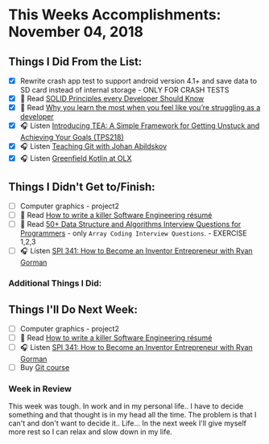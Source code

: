 # This Weeks Accomplishments: November 04, 2018

## Things I Did From the List:

- [x] Rewrite crash app test to support android version 4.1+ and save data to SD card instead of internal storage - ONLY FOR CRASH TESTS
- [x] 📗 Read [SOLID Principles every Developer Should Know](https://blog.bitsrc.io/solid-principles-every-developer-should-know-b3bfa96bb688)
- [x] 📗 Read [Why you learn the most when you feel like you’re struggling as a developer](https://medium.freecodecamp.org/why-you-learn-the-most-when-you-feel-like-youre-struggling-as-a-developer-7513327c8ee4)
- [x] 🎧 Listen [Introducing TEA: A Simple Framework for Getting Unstuck and Achieving Your Goals (TPS218)](http://www.asianefficiency.com/podcast/218-tea-framework/)
- [x] 🎧 Listen [Teaching Git with Johan Abildskov](https://www.allthingsgit.com/episodes/teaching_git_with_johan_abildskov.html)
- [x] 🎧 Listen [Greenfield Kotlin at OLX](http://talkingkotlin.com/greenfield-kotlin-at-olx/)

## Things I Didn't Get to/Finish:

- [ ] Computer graphics - project2
- [ ] 📗 Read [How to write a killer Software Engineering résumé](https://medium.freecodecamp.org/writing-a-killer-software-engineering-resume-b11c91ef699d)
- [ ] 📗 Read [50+ Data Structure and Algorithms Interview Questions for Programmers](https://hackernoon.com/50-data-structure-and-algorithms-interview-questions-for-programmers-b4b1ac61f5b0) - only `Array Coding Interview Questions`. - EXERCISE 1,2,3
- [ ] 🎧 Listen [SPI 341: How to Become an Inventor Entrepreneur with Ryan Gorman](https://www.smartpassiveincome.com/podcasts/how-to-become-an-inventor-entrepreneur-with-ryan-gorman/)

### Additional Things I Did:


## Things I'll Do Next Week:

- [ ] Computer graphics - project2
- [ ] 📗 Read [How to write a killer Software Engineering résumé](https://medium.freecodecamp.org/writing-a-killer-software-engineering-resume-b11c91ef699d)
- [ ] 🎧 Listen [SPI 341: How to Become an Inventor Entrepreneur with Ryan Gorman](https://www.smartpassiveincome.com/podcasts/how-to-become-an-inventor-entrepreneur-with-ryan-gorman/)
- [ ] Buy [Git course](http://kursgita.pl)

### Week in Review
This week was tough. In work and in my personal life.. I have to decide something and that thought is in my head all the time. The problem is that I can't and don't want to decide it.. Life... In the next week I'll give myself more rest so I can relax and slow down in my life.
